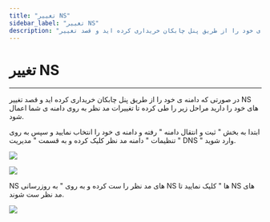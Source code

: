 ```yaml
---
title: "تغییر NS"
sidebar_label: "تغییر NS"
description: "در صورتی که دامنه ی خود را از طریق پنل چابکان خریداری کرده اید و قصد تغییر NS های خود را دارید مراحل زیر را طی کرده تا تغییرات مد نظر به روی دامنه ی شما اعمال شود."
---
```


# تغییر NS
---

در صورتی که دامنه ی خود را از طریق پنل چابکان خریداری کرده اید و قصد تغییر NS های خود را دارید مراحل زیر را طی کرده تا تغییرات مد نظر به روی دامنه ی شما اعمال شود.

ابتدا به بخش " ثبت و انتقال دامنه " رفته و دامنه ی خود را انتخاب نمایید و سپس به روی " تنظیمات " دامنه مد نظر کلیک کرده و به قسمت " مدیریت DNS " وارد شوید.

![](https://s1.chabokan.net/docs/gifs/dashboard-domain/change-ns-install.gif)

![](https://s1.chabokan.net/docs/images/change-ns-1.jpg)

NS های مد نظر را ست کرده و به روی " به روزرسانی NS ها " کلیک نمایید تا NS های مد نظر ست شوند.

![](https://s1.chabokan.net/docs/images/change-ns-2.jpg)
